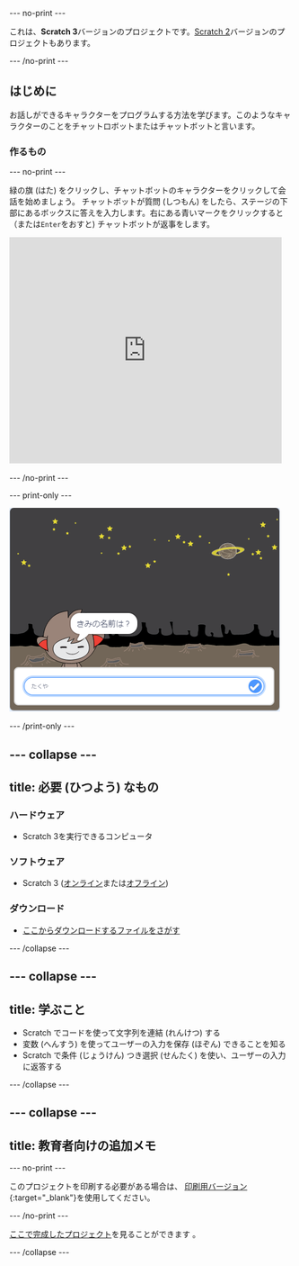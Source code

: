 --- no-print ---

これは、**Scratch 3**バージョンのプロジェクトです。[Scratch 2](https://projects.raspberrypi.org/en/projects/chatbot-scratch2)バージョンのプロジェクトもあります。

--- /no-print ---

## はじめに

お話しができるキャラクターをプログラムする方法を学びます。このようなキャラクターのことをチャットロボットまたはチャットボットと言います。

### 作るもの

--- no-print ---

緑の旗 (はた) をクリックし、チャットボットのキャラクターをクリックして会話を始めましょう。 チャットボットが質問 (しつもん) をしたら、ステージの下部にあるボックスに答えを入力します。右にある青いマークをクリックすると（または`Enter`をおすと) チャットボットが返事をします。

<div class="scratch-preview">
  <iframe allowtransparency="true" width="485" height="402" src="https://scratch.mit.edu/projects/embed/394143555/?autostart=false" 
  frameborder="0" scrolling="no"></iframe>
</div>

--- /no-print ---

--- print-only ---

![完成 (かんせい) したプロジェクト](images/chatbot-preview.png)

--- /print-only ---

--- collapse ---
---
title: 必要 (ひつよう) なもの
---
### ハードウェア

- Scratch 3を実行できるコンピュータ

### ソフトウェア

- Scratch 3 ([オンライン](https://rpf.io/scratchon)または[オフライン](https://rpf.io/scratchoff))

### ダウンロード

- [ここからダウンロードするファイルをさがす](http://rpf.io/p/ja-JP/chatbot-go)

--- /collapse ---

--- collapse ---
---
title: 学ぶこと
---
- Scratch でコードを使って文字列を連結 (れんけつ) する
- 変数 (へんすう) を使ってユーザーの入力を保存 (ほぞん) できることを知る
- Scratch で条件 (じょうけん) つき選択 (せんたく) を使い、ユーザーの入力に返答する

--- /collapse ---

--- collapse ---
---
title: 教育者向けの追加メモ
---
--- no-print ---

このプロジェクトを印刷する必要がある場合は、 [印刷用バージョン](https://projects.raspberrypi.org/ja-JP/projects/chatbot/print){:target="_blank"}を使用してください。

--- /no-print ---

[ここで完成したプロジェクト](http://rpf.io/p/ja-JP/chatbot-get)を見ることができます 。

--- /collapse ---
